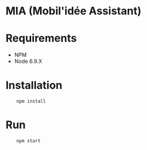 MIA (Mobil'idée Assistant)
==========================


# Requirements

* NPM
* Node 6.9.X

# Installation

        npm install

# Run 

        npm start